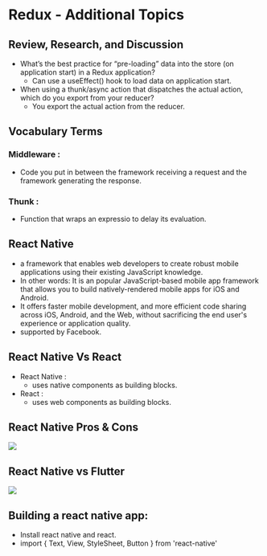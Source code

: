 # Redux - Additional Topics

## Review, Research, and Discussion


- What’s the best practice for “pre-loading” data into the store (on application start) in a Redux application?     
  - Can use a useEffect() hook to load data on application start.
- When using a thunk/async action that dispatches the actual action, which do you export from your reducer?
  - You export the actual action from the reducer.


## Vocabulary Terms

### Middleware :
  - Code you put in between the framework receiving a request and the framework generating the response.
### Thunk : 
  - Function that wraps an expressio to delay its evaluation.

## React Native


- a framework that enables web developers to create robust mobile applications using their existing JavaScript knowledge.
- In other words: It is an popular JavaScript-based mobile app framework that allows you to build natively-rendered mobile apps for iOS and Android.
- It offers faster mobile development, and more efficient code sharing across iOS, Android, and the Web, without sacrificing the end user's experience or application quality.
- supported by Facebook.

## React Native Vs React

- React Native :
  - uses native components as building blocks.
- React :
  - uses web components as building blocks.

## React Native Pros & Cons 

![](https://a.storyblok.com/f/86602/720x497/6966bc5d94/react-pros-cons.jpg)

## React Native vs Flutter

![](https://nix-united.com/wp-content/uploads/2020/01/pics-for-Email_mailchimp.key-2021-03-15-17-12-03.jpg)

## Building a react native app:

- Install react native and react.
- import { Text, View, StyleSheet, Button } from 'react-native'
